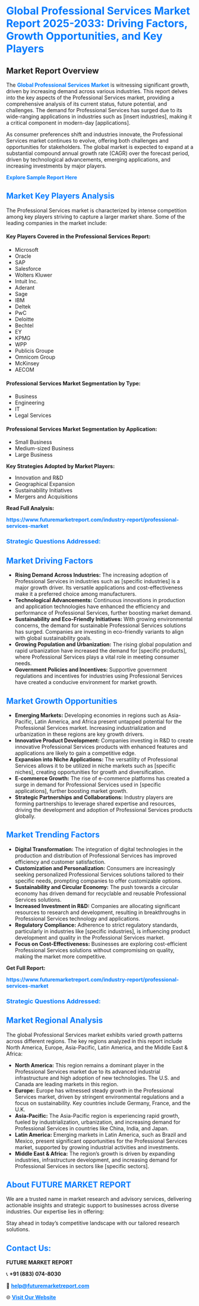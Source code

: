 <h1 style="color: #007BFF;">Global Professional Services Market Report 2025-2033: Driving Factors, Growth Opportunities, and Key Players</h1>

<section id="overview">
<h2>Market Report Overview</h2>
<p>The <a href="https://www.futuremarketreport.com/industry-report/professional-services-market" style="color: #007BFF; text-decoration: none;"><strong>Global Professional Services Market</strong></a> is witnessing significant growth, driven by increasing demand across various industries. This report delves into the key aspects of the Professional Services market, providing a comprehensive analysis of its current status, future potential, and challenges. The demand for Professional Services has surged due to its wide-ranging applications in industries such as [insert industries], making it a critical component in modern-day [applications].</p>
<p>As consumer preferences shift and industries innovate, the Professional Services market continues to evolve, offering both challenges and opportunities for stakeholders. The global market is expected to expand at a substantial compound annual growth rate (CAGR) over the forecast period, driven by technological advancements, emerging applications, and increasing investments by major players.</p>
</section>

<section id="overview">
<p><a href="https://www.futuremarketreport.com/request-sample/reportId=107681" style="color: #007BFF; text-decoration: none;"><strong>Explore Sample Report Here</strong></a></p>
</section>

<section id="key-players">
<h2 style="color: #007BFF;">Market Key Players Analysis</h2>
<p>The Professional Services market is characterized by intense competition among key players striving to capture a larger market share. Some of the leading companies in the market include:</p>
<h4>Key Players Covered in the Professional Services Report:</h4>
<ul><li>Microsoft</li><li>Oracle</li><li>SAP</li><li>Salesforce</li><li>Wolters Kluwer</li><li>Intuit Inc.</li><li>Aderant</li><li>Sage</li><li>IBM</li><li>Deltek</li><li>PwC</li><li>Deloitte</li><li>Bechtel</li><li>EY</li><li>KPMG</li><li>WPP</li><li>Publicis Groupe</li><li>Omnicom Group</li><li>McKinsey</li><li>AECOM</li></ul>
<h4>Professional Services Market Segmentation by Type:</h4>
<ul><li>Business</li><li>Engineering</li><li>IT</li><li>Legal Services</li></ul>

<h4>Professional Services Market Segmentation by Application:</h4>
<ul><li>Small Business</li><li>Medium-sized Business</li><li>Large Business</li></ul>
<p><strong>Key Strategies Adopted by Market Players:</strong></p>
<ul>
<li>Innovation and R&D</li>
<li>Geographical Expansion</li>
<li>Sustainability Initiatives</li>
<li>Mergers and Acquisitions</li>
</ul>
</section>

<section>
<p><strong>Read Full Analysis: </strong></p><a href="https://www.futuremarketreport.com/industry-report/professional-services-market" style="color: #007BFF; text-decoration: none;"><strong>https://www.futuremarketreport.com/industry-report/professional-services-market</strong></a>
<h3 style="color: #007BFF;">Strategic Questions Addressed:</h3>
</section>

<section id="driving-factors">
<h2 style="color: #007BFF;">Market Driving Factors</h2>
<ul>
<li><strong>Rising Demand Across Industries:</strong> The increasing adoption of Professional Services in industries such as [specific industries] is a major growth driver. Its versatile applications and cost-effectiveness make it a preferred choice among manufacturers.</li>
<li><strong>Technological Advancements:</strong> Continuous innovations in production and application technologies have enhanced the efficiency and performance of Professional Services, further boosting market demand.</li>
<li><strong>Sustainability and Eco-Friendly Initiatives:</strong> With growing environmental concerns, the demand for sustainable Professional Services solutions has surged. Companies are investing in eco-friendly variants to align with global sustainability goals.</li>
<li><strong>Growing Population and Urbanization:</strong> The rising global population and rapid urbanization have increased the demand for [specific products], where Professional Services plays a vital role in meeting consumer needs.</li>
<li><strong>Government Policies and Incentives:</strong> Supportive government regulations and incentives for industries using Professional Services have created a conducive environment for market growth.</li>
</ul>
</section>

<section id="growth-opportunities">
<h2 style="color: #007BFF;">Market Growth Opportunities</h2>
<ul>
<li><strong>Emerging Markets:</strong> Developing economies in regions such as Asia-Pacific, Latin America, and Africa present untapped potential for the Professional Services market. Increasing industrialization and urbanization in these regions are key growth drivers.</li>
<li><strong>Innovative Product Development:</strong> Companies investing in R&D to create innovative Professional Services products with enhanced features and applications are likely to gain a competitive edge.</li>
<li><strong>Expansion into Niche Applications:</strong> The versatility of Professional Services allows it to be utilized in niche markets such as [specific niches], creating opportunities for growth and diversification.</li>
<li><strong>E-commerce Growth:</strong> The rise of e-commerce platforms has created a surge in demand for Professional Services used in [specific applications], further boosting market growth.</li>
<li><strong>Strategic Partnerships and Collaborations:</strong> Industry players are forming partnerships to leverage shared expertise and resources, driving the development and adoption of Professional Services products globally.</li>
</ul>
</section>

<section id="trending-factors">
<h2 style="color: #007BFF;">Market Trending Factors</h2>
<ul>
<li><strong>Digital Transformation:</strong> The integration of digital technologies in the production and distribution of Professional Services has improved efficiency and customer satisfaction.</li>
<li><strong>Customization and Personalization:</strong> Consumers are increasingly seeking personalized Professional Services solutions tailored to their specific needs, prompting companies to offer customizable options.</li>
<li><strong>Sustainability and Circular Economy:</strong> The push towards a circular economy has driven demand for recyclable and reusable Professional Services solutions.</li>
<li><strong>Increased Investment in R&D:</strong> Companies are allocating significant resources to research and development, resulting in breakthroughs in Professional Services technology and applications.</li>
<li><strong>Regulatory Compliance:</strong> Adherence to strict regulatory standards, particularly in industries like [specific industries], is influencing product development and quality in the Professional Services market.</li>
<li><strong>Focus on Cost-Effectiveness:</strong> Businesses are exploring cost-efficient Professional Services solutions without compromising on quality, making the market more competitive.</li>
</ul>
</section>

<section>
<p><strong>Get Full Report: </strong></p><a href="https://www.futuremarketreport.com/industry-report/professional-services-market" style="color: #007BFF; text-decoration: none;"><strong>https://www.futuremarketreport.com/industry-report/professional-services-market</strong></a>
<h3 style="color: #007BFF;">Strategic Questions Addressed:</h3>
</section>


<section id="regional-analysis">
<h2 style="color: #007BFF;">Market Regional Analysis</h2>
<p>The global Professional Services market exhibits varied growth patterns across different regions. The key regions analyzed in this report include North America, Europe, Asia-Pacific, Latin America, and the Middle East & Africa:</p>
<ul>
<li><strong>North America:</strong> This region remains a dominant player in the Professional Services market due to its advanced industrial infrastructure and high adoption of new technologies. The U.S. and Canada are leading markets in this region.</li>
<li><strong>Europe:</strong> Europe has witnessed steady growth in the Professional Services market, driven by stringent environmental regulations and a focus on sustainability. Key countries include Germany, France, and the U.K.</li>
<li><strong>Asia-Pacific:</strong> The Asia-Pacific region is experiencing rapid growth, fueled by industrialization, urbanization, and increasing demand for Professional Services in countries like China, India, and Japan.</li>
<li><strong>Latin America:</strong> Emerging markets in Latin America, such as Brazil and Mexico, present significant opportunities for the Professional Services market, supported by growing industrial activities and investments.</li>
<li><strong>Middle East & Africa:</strong> The region’s growth is driven by expanding industries, infrastructure development, and increasing demand for Professional Services in sectors like [specific sectors].</li>
</ul>
</section>

<footer>
<h2 style="color: #007BFF;">About FUTURE MARKET REPORT</h2>
<p>We are a trusted name in market research and advisory services, delivering actionable insights and strategic support to businesses across diverse industries. Our expertise lies in offering:</p>

<p>Stay ahead in today’s competitive landscape with our tailored research solutions.</p>

<h2 style="color: #007BFF;">Contact Us:</h2>
<p><strong>FUTURE MARKET REPORT</strong></p>
<p>📞 <strong>+91 (883) 074-8030</strong></p>
<p>📧 <strong><a href="mailto:help@futuremarketreport.com" style="color: #007BFF;">help@futuremarketreport.com</a></strong></p>
<p>🌐 <strong><a href="https://www.futuremarketreport.com/" style="color: #007BFF;">Visit Our Website</a></strong></p>
</footer>